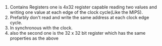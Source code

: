 1. Contains Registers one is 4x32 register capable reading two values and writing one value at each edge of the clock cycle(Like the MIPS).
2. Prefarbly don't read and write the same address at each clock edge cycle.
3. In synchronous with the clock.
4. also the second one is the 32 x 32 bit register which has the same properties as the above 
